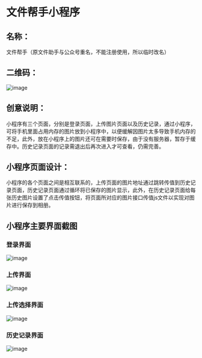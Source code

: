 # 文件帮手小程序
  
 ## 名称：
 
 文件帮手（原文件助手与公众号重名，不能注册使用，所以临时改名）
  
 ## 二维码：
 ![image](https://github.com/fengdejiyi712/images/blob/master/pictures/%E4%BA%8C%E7%BB%B4%E7%A0%81.jpg)
  
  
  ## 创意说明：
 小程序有三个页面，分别是登录页面，上传图片页面以及历史记录，通过小程序，可将手机里面占用内存的图片放到小程序中，以便缓解因图片太多导致手机内存的不足，此外，放在小程序上的图片还可在需要时保存，由于没有服务器，暂存于缓存中。历史记录页面的记录需退出后再次进入才可查看，仍需完善。
 
 
  ## 小程序页面设计：
 小程序的各个页面之间是相互联系的，上传页面的图片地址通过跳转传值到历史记录页面，历史记录页面通过循环将已保存的图片显示，此外，在历史记录页面给每张历史图片设置了点击传值按钮，将页面所对应的图片接口传值js文件以实现对图片进行保存到相册。
  
  
  ## 小程序主要界面截图

 ### 登录界面
 
 ![image](https://github.com/fengdejiyi712/images/blob/master/pictures/%E7%99%BB%E5%BD%95.jpg)
 
 ### 上传界面
 ![image](https://github.com/fengdejiyi712/images/blob/master/pictures/%E4%B8%8A%E4%BC%A01.jpg)
 
 ### 上传选择界面
 ![image](https://github.com/fengdejiyi712/images/blob/master/pictures/%E4%B8%8A%E4%BC%A02.jpg)
 
 ### 历史记录界面
 ![image](https://github.com/fengdejiyi712/images/blob/master/pictures/%E5%8E%86%E5%8F%B2%E8%AE%B0%E5%BD%95.jpg)
 
